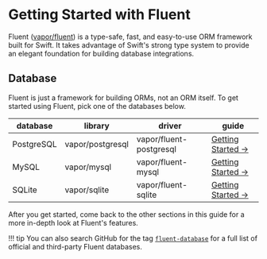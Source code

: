 # Getting Started with Fluent

Fluent ([vapor/fluent](https://github.com/vapor/fluent)) is a type-safe, fast, and easy-to-use ORM framework built for Swift.
It takes advantage of Swift's strong type system to provide an elegant foundation for building database integrations.

## Database

Fluent is just a framework for building ORMs, not an ORM itself. To get started using Fluent, pick one of the databases below.

|database  |library         |driver                 |guide                                               |
|----------|----------------|-----------------------|--------------------------------------------------- |
|PostgreSQL|vapor/postgresql|vapor/fluent-postgresql|[Getting Started &rarr;](../postgresql/fluent.md)   |
|MySQL     |vapor/mysql     |vapor/fluent-mysql     |[Getting Started &rarr;](mysql/getting-started.md)  |
|SQLite    |vapor/sqlite    |vapor/fluent-sqlite    |[Getting Started &rarr;](sqlite/getting-started.md) |

After you get started, come back to the other sections in this guide for a more in-depth look at Fluent's features.

!!! tip 
    You can also search GitHub for the tag [`fluent-database`](https://github.com/topics/fluent-database) for a full list of official and third-party Fluent databases.
    